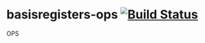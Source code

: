 # basisregisters-ops [![Build Status](https://github.com/Informatievlaanderen/basisregisters-ops/workflows/Build/badge.svg)](https://github.com/Informatievlaanderen/basisregisters-ops/actions)
OPS
